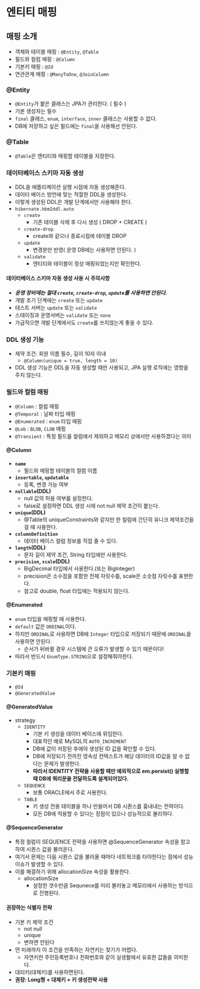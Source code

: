# 엔티티 매핑
## 매핑 소개
- 객체와 테이블 매핑 : `@Entity`, `@Table`
- 필드와 컬럼 매핑 : `@Column`
- 기본키 매핑 : `@Id`
- 연관관계 매핑 : `@ManyToOne`, `@JoinColumn`

### @Entity
- `@Entity`가 붙은 클래스는 JPA가 관리한다. ( 필수 )
- 기본 생성자는 필수
- `final` 클래스, `enum`, `interface`, `inner` 클래스는 사용할 수 없다.
- DB에 저장하고 싶은 필드에는 `final`을 사용해선 안된다.

### @Table
- `@Table`은 엔티티와 매핑할 테이블을 지정한다.

### 데이터베이스 스키마 자동 생성
- DDL을 애플리케이션 실행 시점에 자동 생성해준다.
- 데이터 베이스 방언에 맞는 적절한 DDL을 생성한다.
- 이렇게 생성된 DDL은 개발 단계에서만 사용해야 한다.
- `hibernate.hbm2ddl.auto`
  - `create`
    - 기존 테이블 삭제 후 다시 생성 ( DROP + CREATE )
  - `create-drop`
    - create와 같으나 종료시점에 테이블 DROP
  - `update`
    - 변경분만 반영( 운영 DB에는 사용하면 안된다. )
  - `validate`
    - 엔티티와 테이블이 정상 매핑되었는지만 확인한다.

#### 데이터베이스 스키마 자동 생성 사용 시 주의사항
- ***운영 장비에는 절대 `create`, `create-drop`, `update`를 사용하면 안된다.***
- 개발 초기 단계에는 `create` 또는 `update`
- 테스트 서버는 `update` 또는 `validate`
- 스테이징과 운영서버는 `validate` 또는 `none`
- 가급적으면 개발 단계에서도 `create`를 쓰지않는게 좋을 수 있다.

### DDL 생성 기능
- 제약 조건: 회원 이름 필수, 길이 10자 이내
  - `@Column(unique = true, length = 10)`
- DDL 생성 기능은 DDL을 자동 생성할 때만 사용되고, JPA 실행 로직에는 영향을 주지 않는다.

### 필드와 컬럼 매핑
- `@Column` : 컬럼 매핑
- `@Temporal` : 날짜 타입 매핑
- `@Enumerated` : `enum` 타입 매핑
- `@Lob` : `BLOB`, `CLOB` 매핑
- `@Transient` : 특정 필드를 컬럼에서 제외하고 메모리 상에서만 사용하겠다는 의미

#### @Column
- **`name`**
  - 필드와 매핑할 테이블의 컬럼 이름
- **`insertable`, `updatable`**
  - 등록, 변경 가능 여부
- **`nullable`(DDL)**
  - null 값의 허용 여부를 설정한다. 
  - false로 설정하면 DDL 생성 시에 not null 제약 조건이 붙는다.
- **`unique`(DDL)**
  - @Table의 uniqueConstraints와 같지만 한 컬럼에 간단히 유니크 제약조건을 걸 때 사용한다.
- **`columnDefinition`**
  - 데이터 베이스 컬럼 정보를 직접 줄 수 있다.
- **`length`(DDL)**
  - 문자 길이 제약 조건, String 타입에만 사용한다.
- **`precision`, `scale`(DDL)**
  - BigDecimal 타입에서 사용한다.(또는 BigInteger)
  - precision은 소수점을 포함한 전체 자릿수를, scale은 소숫점 자릿수를 표현한다.
  - 참고로 double, float 타입에는 적용되지 않는다.

#### @Enumerated
- `enum` 타입을 매핑할 때 사용한다.
- `default` 값은 `ORDINAL`이다.
- 하지만 `ORDINAL`로 사용하면 DB에 `Integer` 타입으로 저장되기 때문에 `ORDINAL`을 사용하면 안된다.
  - 순서가 뒤바뀔 경우 시스템에 큰 오류가 발생할 수 있기 때문이다!
- 따라서 반드시 `EnumType.STRING`으로 설정해줘야한다.

### 기본키 매핑
- `@Id`
- `@GeneratedValue`

#### @GeneratedValue
- strategy
  - `IDENTITY`
    - 기본 키 생성을 데이터 베이스에 위임한다.
    - 대표적인 예로 MySQL의 `AUTO_INCREMENT`
    - DB에 값이 저장된 후에야 생성된 ID 값을 확인할 수 있다.
    - DB에 저장되기 전까진 영속성 컨텍스트가 해당 데이터의 ID값을 알 수 없다는 문제가 발생한다.
    - **따라서 IDENTITY 전략을 사용할 때만 예외적으로 em.persist() 실행할 때 DB에 쿼리문을 전달하도록 설계되어있다.**
  - `SEQUENCE`
    - 보통 ORACLE에서 주로 사용한다.
  - `TABLE`
    - 키 생성 전용 테이블을 하나 만들어서 DB 시퀀스를 흉내내는 전략이다.
    - 모든 DB에 적용할 수 있다는 장점이 있으나 성능적으로 불리하다.

#### @SequenceGenerator
- 특정 컬럼이 SEQUENCE 전략을 사용하면 @SequenceGenerator 속성을 참고하여 시퀀스 값을 불러온다.
- 여기서 문제는 다음 시퀀스 값을 불러올 때마다 네트워크를 타야한다는 점에서 성능이슈가 발생할 수 있다.
- 이를 해결하기 위해 allocationSize 속성을 활용한다.
  - allocationSize
    - 설정한 갯수만큼 Sequnece를 미리 불러놓고 메모리에서 사용하는 방식으로 진행된다.

#### 권장하는 식별자 전략
- 기본 키 제약 조건
  - not null 
  - unique
  - 변하면 안된다
- 먼 미래까지 이 조건을 만족하는 자연키는 찾기가 어렵다.
  - 자연키란 주민등록번호나 전화번호와 같이 실생활에서 유효한 값들을 의미한다.
- 대리키(대체키)를 사용하면된다.
- **권장: Long형 + 대체키 + 키 생성전략 사용**
